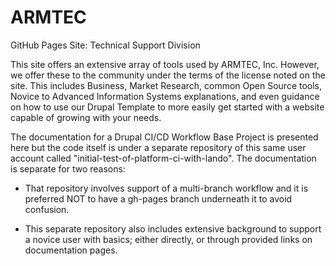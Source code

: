 # ARMTEC
GitHub Pages Site: Technical Support Division

This site offers an extensive array of tools used by ARMTEC, Inc.  However, we offer these to the community under the terms of the license noted on the site.  This includes Business, Market Research, common Open Source tools, Novice to Advanced Information Systems explanations, and even guidance on how to use our Drupal Template to more easily get started with a website capable of growing with your needs.

The documentation for a Drupal CI/CD Workflow Base Project is presented here but the code itself is under a separate repository  of this same user account called "initial-test-of-platform-ci-with-lando".  The documentation is separate for two reasons:

- That repository involves support of a multi-branch workflow and it is preferred NOT to have a gh-pages branch underneath it to avoid confusion.

- This separate repository also includes extensive background to support a novice user with basics; either directly, or through provided links on documentation pages.
